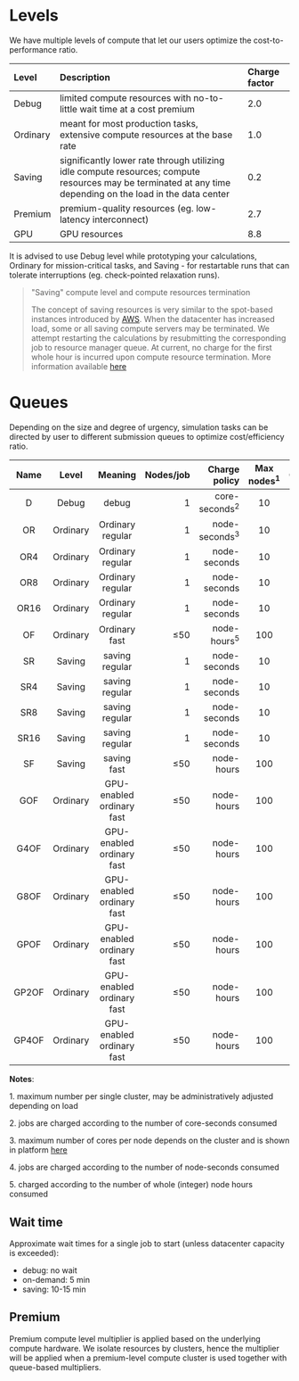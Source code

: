 # Levels

We have multiple levels of compute that let our users optimize the cost-to-performance ratio.

|Level     |Description | Charge factor|
|:---------|:-----------|:-------------|
| Debug    | limited compute resources with no-to-little wait time at a cost premium       |2.0
| Ordinary | meant for most production tasks, extensive compute resources at the base rate  |1.0
| Saving   | significantly lower rate through utilizing idle compute resources; compute resources may be terminated at any time depending on the load in the data center   |0.2
| Premium  | premium-quality resources (eg. low-latency interconnect)   | 2.7
| GPU      | GPU resources   | 8.8

It is advised to use Debug level while prototyping your calculations, Ordinary for mission-critical tasks, and Saving - for restartable runs that can tolerate interruptions (eg. check-pointed relaxation runs).

> &quot;Saving&quot; compute level and compute resources termination
> 
> The concept of saving resources is very similar to the spot-based instances introduced by [AWS](https://aws.amazon.com/ec2/spot/). When the datacenter has increased load, some or all saving compute servers may be terminated. We attempt restarting the calculations by resubmitting the corresponding job to resource manager queue. At current, no charge for the first whole hour is incurred upon compute resource termination. More information available [here](../cli/jobs.md#job-termination)

# Queues

Depending on the size and degree of urgency, simulation tasks can be directed by user to different submission queues to optimize cost/efficiency ratio.

| Name                | Level       | Meaning                   | Nodes/job        | Charge policy                          | Max nodes<sup class="c-red">1</sup> | Cores/Node                    | GPU/Node       |
| :-----------------: | :---------: | :---------------:         | ---------------: | --------------------------:            | :--------------------:              | :------------:                | :------------: |
| D                   | Debug       | debug                     | 1                | core-seconds<sup class="c-red">2</sup> | 10                                  | 8                             | -              |
| OR                  | Ordinary    | Ordinary regular          | 1                | node-seconds<sup class="c-red">3</sup> | 10                                  | MAX<sup class="c-red">4</sup> | -              |
| OR4                 | Ordinary    | Ordinary regular          | 1                | node-seconds                           | 10                                  | 4                             | -              |
| OR8                 | Ordinary    | Ordinary regular          | 1                | node-seconds                           | 10                                  | 8                             | -              |
| OR16                | Ordinary    | Ordinary regular          | 1                | node-seconds                           | 10                                  | 16                            | -              |
| OF                  | Ordinary    | Ordinary fast             | &le;50           | node-hours<sup class="c-red">5</sup>   | 100                                 | MAX                           | -              |
| SR                  | Saving      | saving regular            | 1                | node-seconds                           | 10                                  | MAX                           | -              |
| SR4                 | Saving      | saving regular            | 1                | node-seconds                           | 10                                  | 4                             | -              |
| SR8                 | Saving      | saving regular            | 1                | node-seconds                           | 10                                  | 8                             | -              |
| SR16                | Saving      | saving regular            | 1                | node-seconds                           | 10                                  | 16                            | -              |
| SF                  | Saving      | saving fast               | &le;50           | node-hours                             | 100                                 | MAX                           | -              |
| GOF                 | Ordinary    | GPU-enabled ordinary fast | &le;50           | node-hours                             | 100                                 | MAX                           | 1              |
| G4OF                | Ordinary    | GPU-enabled ordinary fast | &le;50           | node-hours                             | 100                                 | MAX                           | 4              |
| G8OF                | Ordinary    | GPU-enabled ordinary fast | &le;50           | node-hours                             | 100                                 | MAX                           | 8              |
| GPOF                | Ordinary    | GPU-enabled ordinary fast | &le;50           | node-hours                             | 100                                 | MAX                           | 1              |
| GP2OF               | Ordinary    | GPU-enabled ordinary fast | &le;50           | node-hours                             | 100                                 | MAX                           | 2              |
| GP4OF               | Ordinary    | GPU-enabled ordinary fast | &le;50           | node-hours                             | 100                                 | MAX                           | 4              |

**Notes**:

<span class="c-red">1</span>. maximum number per single cluster, may be administratively adjusted depending on load

<span class="c-red">2</span>. jobs are charged according to the number of core-seconds consumed

<span class="c-red">3</span>. maximum number of cores per node depends on the cluster and is shown in platform [here](https://platform.exabyte.io/clusters)

<span class="c-red">4</span>. jobs are charged according to the number of node-seconds consumed

<span class="c-red">5</span>. charged according to the number of whole (integer) node hours consumed



## Wait time

Approximate wait times for a single job to start (unless datacenter capacity is exceeded):

- debug: no wait
- on-demand: 5 min
- saving: 10-15 min

## Premium

Premium compute level multiplier is applied based on the underlying compute hardware. We isolate resources by clusters, hence the multiplier will be applied when a premium-level compute cluster is used together with queue-based multipliers.
